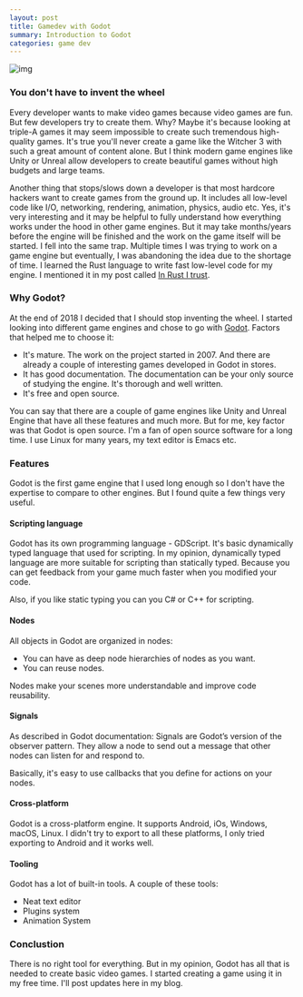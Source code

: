 ```yaml
---
layout: post
title: Gamedev with Godot
summary: Introduction to Godot
categories: game dev
---
```


![img](https://i.imgur.com/K79Wreu.jpg)

### You don't have to invent the wheel

Every developer wants to make video games because video games are fun. But few developers try to create them. Why? Maybe it's because looking at triple-A games it may seem impossible to create such tremendous high-quality games. It's true you'll never create a game like the Witcher 3 with such a great amount of content alone. But I think modern game engines like Unity or Unreal allow developers to create beautiful games without high budgets and large teams.

Another thing that stops/slows down a developer is that most hardcore hackers want to create games from the ground up. It includes all low-level code like I/O, networking, rendering, animation, physics, audio etc. Yes, it's very interesting and it may be helpful to fully understand how everything works under the hood in other game engines. But it may take months/years before the engine will be finished and the work on the game itself will be started. I fell into the same trap. Multiple times I was trying to work on a game engine but eventually, I was abandoning the idea due to the shortage of time. I learned the Rust language to write fast low-level code for my engine. I mentioned it in my post called [In Rust I trust](https://www.badykov.com/rust/2018/01/28/in-rust-i-trust/).

### Why Godot?

At the end of 2018 I decided that I should stop inventing the wheel. I started looking into different game engines and chose to go with [Godot](https://godotengine.org/). Factors that helped me to choose it:

- It's mature. The work on the project started in 2007. And there are already a couple of interesting games developed in Godot in stores.
- It has good documentation. The documentation can be your only source of studying the engine. It's thorough and well written.
- It's free and open source.

You can say that there are a couple of game engines like Unity and Unreal Engine that have all these features and much more. But for me, key factor was that Godot is open source. I'm a fan of open source software for a long time. I use Linux for many years, my text editor is Emacs etc.

### Features

Godot is the first game engine that I used long enough so I don't have the expertise to compare to other engines. But I found quite a few things very useful.

#### Scripting language

Godot has its own programming language - GDScript. It's basic dynamically typed language that used for scripting. In my opinion, dynamically typed language are more suitable for scripting than statically typed. Because you can get feedback from your game much faster when you modified your code.

Also, if you like static typing you can you C# or C++ for scripting.

#### Nodes

All objects in Godot are organized in nodes:

- You can have as deep node hierarchies of nodes as you want.
- You can reuse nodes.

Nodes make your scenes more understandable and improve code reusability.

#### Signals

As described in Godot documentation: Signals are Godot’s version of the observer pattern. They allow a node to send out a message that other nodes can listen for and respond to.

Basically, it's easy to use callbacks that you define for actions on your nodes.

#### Cross-platform

Godot is a cross-platform engine. It supports Android, iOs, Windows, macOS, Linux. I didn't try to export to all these platforms, I only tried exporting to Android and it works well.

#### Tooling

Godot has a lot of built-in tools. A couple of these tools:

- Neat text editor
- Plugins system
- Animation System

### Conclustion

There is no right tool for everything. But in my opinion, Godot has all that is needed to create basic video games. I started creating a game using it in my free time. I'll post updates here in my blog.
